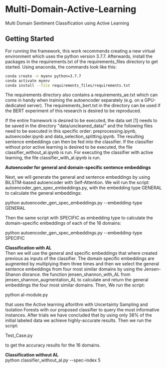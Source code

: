 # Multi-Domain-Active-Learning
Multi Domain Sentiment Classification using Active Learning
## Getting Started
For running the framework, this work recommends creating a new virtual environment which uses the python version 3.7.7.
Afterwards, install the packages in the requirements.txt of the requirements_files directory to get started. Using anaconda, the commands look like this:
```bash
conda create -n myenv python=3.7.7
conda activate myenv
conda install --file requirements_files/requirements.txt
```
The requirements directory also contains a requirements_ae.txt which can come in handy when training the autoencoder separately (e.g. on a GPU-dedicated server). The requirements_bert.txt in the directory can be used if the BERT experiment of this research is desired to be reproduced. 

If the entire framework is desired to be executed, the data set [1] needs to be saved in the directory "data/uncleaned_data/" and the following files need to be executed in this specific order: preprocessing.ipynb, autoencoder.ipynb and data_selection_splitting.ipynb. The resulting sentence embeddings can then be fed into the classifier. If the classifier without prior active learning is desired to be executed, the file classifier_without_al.ipynb is run. For executing the classifier with active learning, the file classifier_with_al.ipynb is run.


**Autoencoder for general and domain-specific sentence embeddings**  

Next, we will generate the general and sentence embeddings by using BiLSTM-based autoencoder with Self-Attention. We will run the script: autoencoder_gen_spec_embeddings.py, with the embedding type GENERAL to calculate the general embeddings:

python autoencoder_gen_spec_embeddings.py --embedding-type GENERAL

Then the same script with SPECIFIC as embedding type to calculate the domain-specific embeddings of each of the 16 domains:  

python autoencoder_gen_spec_embeddings.py --embedding-type SPECIFIC

**Classification with AL**  
Then we will use the general and specific embeddings that where created previous as inputs of the classifier. The domain specific embeddings are augmented by multiplying them three times and then we select the general sentence embeddings from four most similar domains by using the Jensen-Shanon disrance. the function jensen_shannon_with_AL from jensen_shannon_augmentation_AL to calculate and return the general embeddings the four most similar domains. Then, We run the script: 

python al-module.py

that uses the Active learning alforithm with Uncertainty Sampling and Isolation Forests with our proposed classifier to query the most informative instances. After trials we have concluded that by using only 38% of the initial labeled data we achieve highly-accurate results. Then we run the script:

Test_Case.py

to get the accuracy results for the 16 domains.


**Classification without AL**  
python classifier_without_al.py --spec-index 5 



